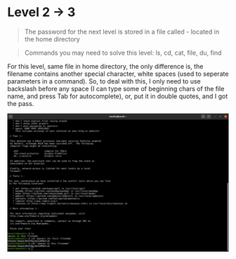 # Level 2 -> 3

> The password for the next level is stored in a file called - located in the home directory

> Commands you may need to solve this level: ls, cd, cat, file, du, find

For this level, same file in home directory, the only difference is, the filename contains another special character, white spaces (used to seperate parameters in
a command). So, to deal with this, I only need to use backslash before any space (I can type some of beginning chars of the file name, and press Tab for autocomplete),
or, put it in double quotes, and I got the pass.

![Sol](https://github.com/HenryNg101/ctf-write-ups/blob/main/Over_the_wire/Bandit/Level%202%20-%3E%203/Images/0.png)
